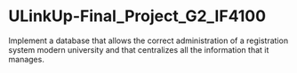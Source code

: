 # ULinkUp-Final_Project_G2_IF4100
Implement a database that allows the correct administration of a registration system modern university and that centralizes all the information that it manages.
